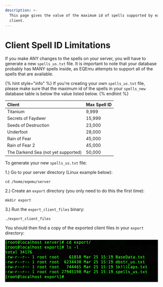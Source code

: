 ```yaml
---
description: >-
  This page gives the value of the maximum id of spells supported by each
  client.
---
```


# Client Spell ID Limitations

If you make ANY changes to the spells on your server, you will have to generate a new `spells_us.txt` file.  It is important to note that your database probably has MANY spells inside, as EQEmu attempts to support all of the spells that are available.  

{% hint style="info" %}
If you're creating your own `spells_us.txt` file, please make sure that the maximum id of the spells in your `spells_new` database table is below the value listed below.
{% endhint %}

| **Client** | **Max Spell ID** |
| :--- | :--- |
| Titanium | 9,999 |
| Secrets of Faydwer | 15,999 |
| Seeds of Destruction | 23,000 |
| Underfoot | 28,000 |
| Rain of Fear | 45,000 |
| Rain of Fear 2 | 45,000 |
| The Darkend Sea (not yet supported) | 50,000 |

To generate your new `spells_us.txt` file:

1.) Go to your server directory (Linux example below):

```text
cd /home/eqemu/server
```

2.) Create an `export` directory (you only need to do this the first time):

```text
mkdir export
```

3.) Run the `export_client_files` binary:

```text
./export_client_files
```

You should then find a copy of the exported client files in your `export` directory:

![All client files exported](../../gitbook/assets/export_client_files.png)

